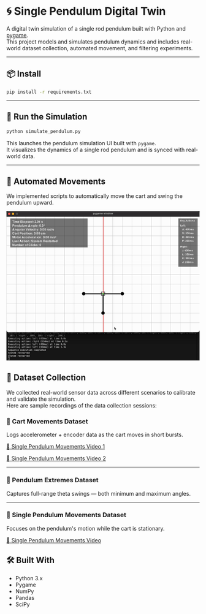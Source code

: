 # 🌀 Single Pendulum Digital Twin

A digital twin simulation of a single rod pendulum built with Python and [pygame](https://www.pygame.org/).  
This project models and simulates pendulum dynamics and includes real-world dataset collection, automated movement, and filtering experiments.

---

## 📦 Install

```bash
pip install -r requirements.txt
```

---

## 🚀 Run the Simulation

```bash
python simulate_pendulum.py
```

This launches the pendulum simulation UI built with `pygame`.  
It visualizes the dynamics of a single rod pendulum and is synced with real-world data.

---

## 🤖 Automated Movements

We implemented scripts to automatically move the cart and swing the pendulum upward.

![Pendulum Automated Movement](docs/automate_pendulum.gif)

## 📂 Dataset Collection

We collected real-world sensor data across different scenarios to calibrate and validate the simulation.  
Here are sample recordings of the data collection sessions:

### 🎥 Cart Movements Dataset

Logs accelerometer + encoder data as the cart moves in short bursts.

[🎥 Single Pendulum Movements Video 1](https://hanzenl-my.sharepoint.com/:v:/r/personal/a_jafari_st_hanze_nl/Documents/pendulum_data_gathering/half.mp4?csf=1&web=1&nav=eyJyZWZlcnJhbEluZm8iOnsicmVmZXJyYWxBcHAiOiJPbmVEcml2ZUZvckJ1c2luZXNzIiwicmVmZXJyYWxBcHBQbGF0Zm9ybSI6IldlYiIsInJlZmVycmFsTW9kZSI6InZpZXciLCJyZWZlcnJhbFZpZXciOiJNeUZpbGVzTGlua0NvcHkifX0&e=sa3FTN)

[🎥 Single Pendulum Movements Video 2](https://hanzenl-my.sharepoint.com/:v:/r/personal/a_jafari_st_hanze_nl/Documents/pendulum_data_gathering/half.mp4?csf=1&web=1&nav=eyJyZWZlcnJhbEluZm8iOnsicmVmZXJyYWxBcHAiOiJPbmVEcml2ZUZvckJ1c2luZXNzIiwicmVmZXJyYWxBcHBQbGF0Zm9ybSI6IldlYiIsInJlZmVycmFsTW9kZSI6InZpZXciLCJyZWZlcnJhbFZpZXciOiJNeUZpbGVzTGlua0NvcHkifX0&e=sa3FTN)

---

### 🎥 Pendulum Extremes Dataset

Captures full-range theta swings — both minimum and maximum angles.

---

### 🎥 Single Pendulum Movements Dataset

Focuses on the pendulum's motion while the cart is stationary.

[🎥 Single Pendulum Movements Video](https://hanzenl-my.sharepoint.com/:v:/r/personal/a_jafari_st_hanze_nl/Documents/pendulum_data_gathering/pendulum_with_cart_movement.mp4?csf=1&web=1&nav=eyJyZWZlcnJhbEluZm8iOnsicmVmZXJyYWxBcHAiOiJPbmVEcml2ZUZvckJ1c2luZXNzIiwicmVmZXJyYWxBcHBQbGF0Zm9ybSI6IldlYiIsInJlZmVycmFsTW9kZSI6InZpZXciLCJyZWZlcnJhbFZpZXciOiJNeUZpbGVzTGlua0NvcHkifX0&e=z9IKFJ)

## 🛠️ Built With

- Python 3.x
- Pygame
- NumPy
- Pandas
- SciPy

